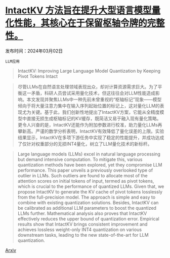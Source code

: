 # [IntactKV 方法旨在提升大型语言模型量化性能，其核心在于保留枢轴令牌的完整性。](https://arxiv.org/abs/2403.01241)

发布时间：2024年03月02日

`LLM应用`

> IntactKV: Improving Large Language Model Quantization by Keeping Pivot Tokens Intact

> 尽管LLMs在自然语言处理领域表现出众，却对计算资源需求巨大。为了平衡这一矛盾，科研人员尝试采用量化技术，但这往往会对LLM性能造成影响。本文发现并聚焦LLMs中一种先前未曾重视的“枢轴标记”现象——模型倾向于将大量注意力集中在输入序列起始位置的标记上，这对量化LLM的表现尤为关键。基于此，我们创新性地提出了IntactKV方案，它能从全精度模型中直接无损生成枢轴标记的KV缓存，既简洁又易于融入现有量化策略。更令人兴奋的是，IntactKV还能作为附加参数进行校准，助力量化LLMs再攀新高。严谨的数学分析表明，IntactKV有效降低了量化误差的上限。实验结果显示，IntactKV在多项下游任务中实现了稳定的性能提升，并成功达成了仅针对权重部分的无损INT4量化，树立了LLM量化技术的新标杆。

> Large language models (LLMs) excel in natural language processing but demand intensive computation. To mitigate this, various quantization methods have been explored, yet they compromise LLM performance. This paper unveils a previously overlooked type of outlier in LLMs. Such outliers are found to allocate most of the attention scores on initial tokens of input, termed as pivot tokens, which is crucial to the performance of quantized LLMs. Given that, we propose IntactKV to generate the KV cache of pivot tokens losslessly from the full-precision model. The approach is simple and easy to combine with existing quantization solutions. Besides, IntactKV can be calibrated as additional LLM parameters to boost the quantized LLMs further. Mathematical analysis also proves that IntactKV effectively reduces the upper bound of quantization error. Empirical results show that IntactKV brings consistent improvement and achieves lossless weight-only INT4 quantization on various downstream tasks, leading to the new state-of-the-art for LLM quantization.

[Arxiv](https://arxiv.org/abs/2403.01241)
